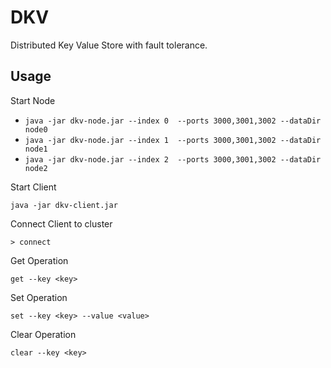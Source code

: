 # DKV
Distributed Key Value Store with fault tolerance.

## Usage

Start Node

- `java -jar dkv-node.jar --index 0  --ports 3000,3001,3002 --dataDir node0`
- `java -jar dkv-node.jar --index 1  --ports 3000,3001,3002 --dataDir node1`
- `java -jar dkv-node.jar --index 2  --ports 3000,3001,3002 --dataDir node2` 

Start Client

`java -jar dkv-client.jar` 

Connect Client to cluster

`> connect`

Get Operation

`get --key <key>`

Set Operation

`set --key <key> --value <value>`

Clear Operation

`clear --key <key>`
